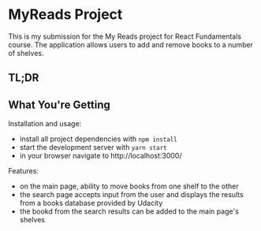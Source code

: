 # MyReads Project

This is my submission for the My Reads project for React Fundamentals course.
The application allows users to add and remove books to a number of shelves.
## TL;DR


## What You're Getting

Installation and usage:

* install all project dependencies with `npm install`
* start the development server with `yarn start`
* in your browser navigate to http://localhost:3000/


Features:

* on the main page, ability to move books from one shelf to the other
* the search page accepts input from the user and displays the results from a books database provided by Udacity
* the bookd from the search results can be added to the main page's shelves